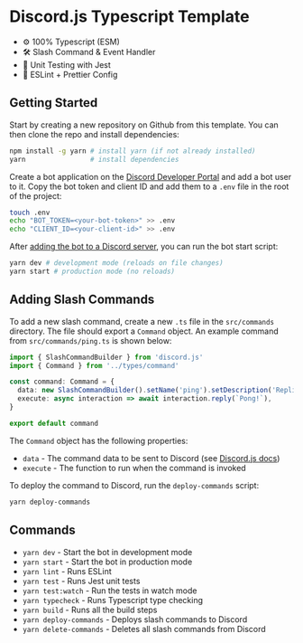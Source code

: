 # Discord.js Typescript Template

- ⚙️ 100% Typescript (ESM)
- 🛠️ Slash Command & Event Handler
- 🧪 Unit Testing with Jest
- 🧹 ESLint + Prettier Config

## Getting Started

Start by creating a new repository on Github from this template. You can then clone the repo and install dependencies:

```bash
npm install -g yarn # install yarn (if not already installed)
yarn                # install dependencies
```

Create a bot application on the [Discord Developer Portal](https://discord.com/developers/applications) and add a bot user to it. Copy the bot token and client ID and add them to a `.env` file in the root of the project:

```bash
touch .env
echo "BOT_TOKEN=<your-bot-token>" >> .env
echo "CLIENT_ID=<your-client-id>" >> .env
```

After [adding the bot to a Discord server](https://discordjs.guide/preparations/adding-your-bot-to-servers.html#creating-and-using-your-invite-link), you can run the bot start script:

```bash
yarn dev # development mode (reloads on file changes)
yarn start # production mode (no reloads)
```

## Adding Slash Commands

To add a new slash command, create a new `.ts` file in the `src/commands` directory. The file should export a `Command` object. An example command from `src/commands/ping.ts` is shown below:

```ts
import { SlashCommandBuilder } from 'discord.js'
import { Command } from '../types/command'

const command: Command = {
  data: new SlashCommandBuilder().setName('ping').setDescription('Replies with Pong!'),
  execute: async interaction => await interaction.reply(`Pong!`),
}

export default command
```

The `Command` object has the following properties:

- `data` - The command data to be sent to Discord (see [Discord.js docs](https://github.com/discordjs/builders/blob/main/docs/examples/Slash%20Command%20Builders.md))
- `execute` - The function to run when the command is invoked

To deploy the command to Discord, run the `deploy-commands` script:

```bash
yarn deploy-commands
```

## Commands

- `yarn dev` - Start the bot in development mode
- `yarn start` - Start the bot in production mode
- `yarn lint` - Runs ESLint
- `yarn test` - Runs Jest unit tests
- `yarn test:watch` - Run the tests in watch mode
- `yarn typecheck` - Runs Typescript type checking
- `yarn build` - Runs all the build steps
- `yarn deploy-commands` - Deploys slash commands to Discord
- `yarn delete-commands` - Deletes all slash commands from Discord
